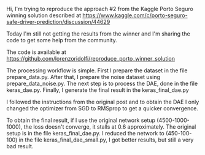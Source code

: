 Hi, I'm trying to reproduce the approach #2 from the Kaggle Porto Seguro winning solution described at https://www.kaggle.com/c/porto-seguro-safe-driver-prediction/discussion/44629

Today I'm still not getting the results from the winner and I'm sharing the code to get some help from the community.

The code is available at https://github.com/lorenzoridolfi/reproduce_porto_winner_solution

The processing workflow is simple. First I prepare the dataset in the file prepare_data.py. After that, I prepare the noise dataset using prepare_data_noise.py. The next step is to process the DAE, done in the file keras_dae.py. Finally, I generate the final result in the keras_final_dae.py

I followed the instructions from the original post and to obtain the DAE I only changed the optimizer from SGD to RMSprop to get a quicker convergence.

To obtain the final result, if I use the original network setup (4500-1000-1000), the loss doesn't converge, it stalls at 0.6 approximately. The original setup is in the file keras_final_dae.py. I reduced the network to (450-100-100) in the file keras_final_dae_small.py, I got better results, but still a very bad result.